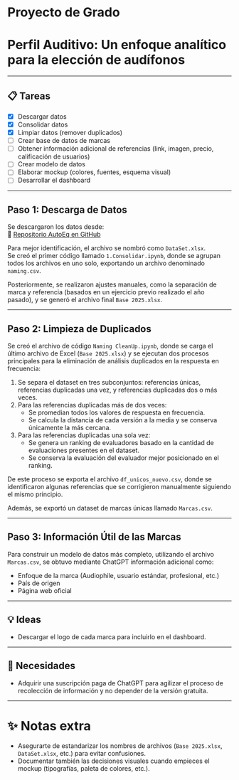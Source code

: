 # Proyecto de Grado
# Perfil Auditivo: Un enfoque analítico para la elección de audífonos

---

## 📋 Tareas

- [x] Descargar datos
- [x] Consolidar datos
- [x] Limpiar datos (remover duplicados)
- [ ] Crear base de datos de marcas
- [ ] Obtener información adicional de referencias (link, imagen, precio, calificación de usuarios)
- [ ] Crear modelo de datos
- [ ] Elaborar mockup (colores, fuentes, esquema visual)
- [ ] Desarrollar el dashboard

---

## Paso 1: Descarga de Datos

Se descargaron los datos desde:  
🔗 [Repositorio AutoEq en GitHub](https://github.com/jaakkopasanen/AutoEq/tree/master)

Para mejor identificación, el archivo se nombró como `DataSet.xlsx`.  
Se creó el primer código llamado `1.Consolidar.ipynb`, donde se agrupan todos los archivos en uno solo, exportando un archivo denominado `naming.csv`.

Posteriormente, se realizaron ajustes manuales, como la separación de marca y referencia (basados en un ejercicio previo realizado el año pasado), y se generó el archivo final `Base 2025.xlsx`.

---

## Paso 2: Limpieza de Duplicados

Se creó el archivo de código `Naming CleanUp.ipynb`, donde se carga el último archivo de Excel (`Base 2025.xlsx`) y se ejecutan dos procesos principales para la eliminación de análisis duplicados en la respuesta en frecuencia:

1. Se separa el dataset en tres subconjuntos: referencias únicas, referencias duplicadas una vez, y referencias duplicadas dos o más veces.
2. Para las referencias duplicadas más de dos veces:
   - Se promedian todos los valores de respuesta en frecuencia.
   - Se calcula la distancia de cada versión a la media y se conserva únicamente la más cercana.
3. Para las referencias duplicadas una sola vez:
   - Se genera un ranking de evaluadores basado en la cantidad de evaluaciones presentes en el dataset.
   - Se conserva la evaluación del evaluador mejor posicionado en el ranking.

De este proceso se exporta el archivo `df_unicos_nuevo.csv`, donde se identificaron algunas referencias que se corrigieron manualmente siguiendo el mismo principio.

Además, se exportó un dataset de marcas únicas llamado `Marcas.csv`.

---

## Paso 3: Información Útil de las Marcas

Para construir un modelo de datos más completo, utilizando el archivo `Marcas.csv`, se obtuvo mediante ChatGPT información adicional como:

- Enfoque de la marca (Audiophile, usuario estándar, profesional, etc.)
- País de origen
- Página web oficial

---

## 💡 Ideas

- Descargar el logo de cada marca para incluirlo en el dashboard.

---

## 📝 Necesidades

- Adquirir una suscripción paga de ChatGPT para agilizar el proceso de recolección de información y no depender de la versión gratuita.

---

# ✨ Notas extra

- Asegurarte de estandarizar los nombres de archivos (`Base 2025.xlsx`, `DataSet.xlsx`, etc.) para evitar confusiones.
- Documentar también las decisiones visuales cuando empieces el mockup (tipografías, paleta de colores, etc.).
